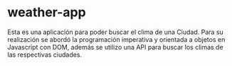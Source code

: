 # weather-app
Esta es una aplicación para poder buscar el clima de una Ciudad. Para su realización se abordó la programación imperativa y orientada a objetos en Javascript con DOM, además se utilizo una API para buscar los climas de las respectivas ciudades.
